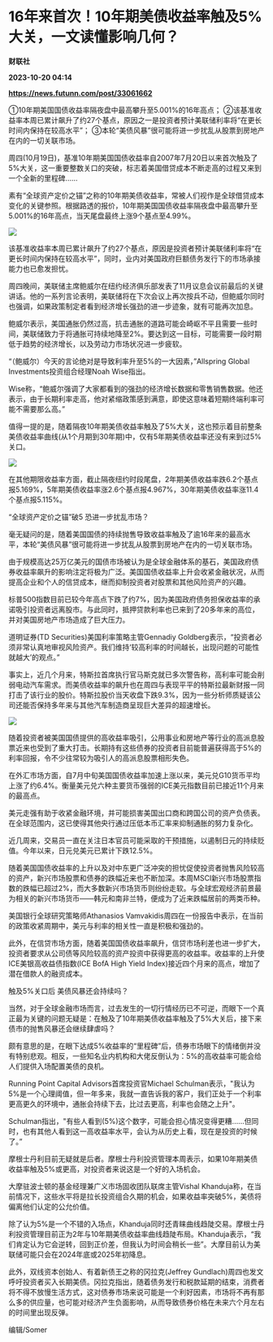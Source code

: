 # 16年来首次！10年期美债收益率触及5%大关，一文读懂影响几何？
**财联社**

**2023-10-20 04:14**

**https://news.futunn.com/post/33061662**

①10年期美国国债收益率隔夜盘中最高攀升至5.001%的16年高点； ②该基准收益率本周已累计飙升了约27个基点，原因之一是投资者预计美联储利率将“在更长时间内保持在较高水平”； ③本轮“美债风暴”很可能将进一步扰乱从股票到房地产在内的一切关联市场。

周四(10月19日)，基准10年期美国国债收益率自2007年7月20日以来首次触及了5%大关，这一重要整数关口的突破，标志着美国借贷成本不断走高的过程又来到一个全新的里程碑……

素有“全球资产定价之锚”之称的10年期美债收益率，常被人们视作是全球借贷成本变化的关键参照。根据路透的报价，10年期美国国债收益率隔夜盘中最高攀升至5.001%的16年高点，当天尾盘最终上涨9个基点至4.99%。

![](https://postimg.futunn.com/16977657591865082271441.png)

该基准收益率本周已累计飙升了约27个基点，原因是投资者预计美联储利率将“在更长时间内保持在较高水平”，同时，业内对美国政府巨额债务发行下的市场承接能力也已愈发担忧。

周四晚间，美联储主席鲍威尔在纽约经济俱乐部发表了11月议息会议前最后的关键讲话。他的一系列言论表明，美联储将在下次会议上再次按兵不动，但鲍威尔同时也强调，如果政策制定者看到经济增长强劲的进一步迹象，就有可能再次加息。

鲍威尔表示，美国通胀仍然过高，抗击通胀的道路可能会崎岖不平且需要一些时间，美联储致力于将通胀可持续地降至2%。要达到这一目标，可能需要一段时期低于趋势的经济增长，以及劳动力市场状况进一步疲软。

“（鲍威尔）今天的言论绝对是导致利率升至5%的一大因素，”Allspring Global Investments投资组合经理Noah Wise指出。

Wise称，“鲍威尔强调了大家都看到的强劲的经济增长数据和零售销售数据。他还表示，由于长期利率走高，他对紧缩政策感到满意，即使这意味着短期终端利率可能不需要那么高。”

值得一提的是，随着隔夜10年期美债收益率触及了5%大关，这也预示着目前整条美债收益率曲线(从1个月期到30年期)中，仅有5年期美债收益率还没有来到过5%关口。

![](https://postimg.futunn.com/16977657762126012545936.bmp)

在其他期限收益率方面，截止隔夜纽约时段尾盘，2年期美债收益率跌6.2个基点报5.169%，5年期美债收益率涨2.6个基点报4.967%，30年期美债收益率涨11.4个基点报5.115%。

“全球资产定价之锚”破5 恐进一步扰乱市场？

毫无疑问的是，随着美国国债的持续抛售导致收益率触及了逾16年来的最高水平，本轮“美债风暴”很可能将进一步扰乱从股票到房地产在内的一切关联市场。

由于规模高达25万亿美元的国债市场被认为是全球金融体系的基石，美国政府债券收益率飙升的影响注定将极为广泛。美国国债收益率上升会收紧金融状况，从而提高企业和个人的信贷成本，继而抑制投资者对股票和其他风险资产的兴趣。

标普500指数目前已较今年高点下跌了约7%，因为美国政府债务担保收益率的承诺吸引投资者远离股市。与此同时，抵押贷款利率也已来到了20多年来的高位，并对美国房地产市场造成了巨大压力。

道明证券(TD Securities)美国利率策略主管Gennadiy Goldberg表示，“投资者必须非常认真地审视风险资产。我们维持‘较高利率的时间越长，出现问题的可能性就越大’的观点。”

事实上，近几个月来，特斯拉首席执行官马斯克就已多次警告称，高利率可能会削弱电动汽车需求。而美债收益率的飙升也在周四与表现平平的特斯拉最新财报一同打击了该行业的股价。特斯拉股价当天收盘下跌9.3%，因为一些分析师质疑该公司还能否保持多年来与其他汽车制造商呈现巨大差异的超速增长。

![](https://postimg.futunn.com/16977657590315015680036.jpeg)

随着投资者被美国国债提供的高收益率吸引，公用事业和房地产等行业的高派息股票近来也受到了重大打击。长期持有这些债券的投资者目前能普遍获得高于5%的利率回报，令不少往常较为吸引人的高派息股票相形失色。

在外汇市场方面，自7月中旬美国国债收益率加速上涨以来，美元兑G10货币平均上涨了约6.4%。衡量美元兑六种主要货币强弱的ICE美元指数目前已接近11个月来的最高点。

美元走强有助于收紧金融环境，并可能损害美国出口商和跨国公司的资产负债表。在全球范围内，这已使得其他央行通过压低本币汇率来抑制通胀的努力复杂化。

近几周来，交易员一直在关注日本官员可能采取的干预措施，以遏制日元的持续贬值。今年以来，日元兑美元已累计下跌12.5%。

随着美国国债收益率的上升以及对中东更广泛冲突的担忧促使投资者抛售风险较高的资产，新兴市场股票和债券的跌幅近来也不断加深。本周MSCI新兴市场股票指数的跌幅已超过2%，而大多数新兴市场货币则纷纷走软。与全球宏观经济前景最为相关的新兴市场货币——韩元和南非兰特，便成为了近来跌幅居前的两类币种。

美国银行全球研究策略师Athanasios Vamvakidis周四在一份报告中表示，在当前的政策收紧周期中，美元与利率的相关性一直是积极和强劲的。

此外，在信贷市场方面，随着美国国债收益率飙升，信贷市场利差也进一步扩大，投资者要求从公司债等风险较高的资产投资中获得更高的收益率。收益率的上升使ICE美银高收益债指数(ICE BofA High Yield Index)接近四个月来的高点，增加了潜在借款人的融资成本。

触及5%关口后 美债风暴还会持续吗？

当然，对于全球金融市场而言，过去发生的一切行情经历已不可逆，而眼下一个真正最为关键的问题无疑是：在触及了10年期美债收益率触及了5%大关后，接下来债市的抛售风暴还会继续肆虐吗？

颇有意思的是，在眼下达成5%收益率的“里程碑”后，债券市场眼下的情绪倒并没有特别悲观。相反，一些知名业内机构和大佬反倒认为：5%的高收益率可能会给人们提供入场配置美债的良机。

Running Point Capital Advisors首席投资官Michael Schulman表示，"我认为5%是一个心理阈值，但一年多来，我就一直告诉我的客户，我们正处于一个利率更高更久的环境中，通胀会持续下去，比过去更高，利率也会随之上升"。

Schulman指出，"有些人看到(5%)这个数字，可能会担心情况变得更糟......但同时，也有其他人看到这一高收益率水平，会认为从历史上看，现在是投资的时候了。”

摩根士丹利目前无疑就是后者。摩根士丹利投资管理本周表示，如果10年期美债收益率触及5%或更高，对投资者来说这是一个好的入场机会。

大摩驻波士顿的基金经理兼广义市场固收团队联席主管Vishal Khanduja称，在当前情况下，这些水平将是拉长投资组合久期的机会，如果收益率突破5%，美债将偏离他们认定的公允价值。

除了认为5%是一个不错的入场点，Khanduja同时还青睐曲线趋陡交易。摩根士丹利投资管理目前正为2年与10年期美债收益率曲线趋陡布局。Khanduja表示，“我们肯定认为它会逆转，回到正价差，但我认为时间会稍长一些”。大摩目前认为美联储可能只会在2024年底或2025年初降息。

此外，双线资本创始人、有着新债王之称的冈拉克(Jeffrey Gundlach)周四也发文呼吁投资者买入长期美债。冈拉克指出，随着债务发行和税款延期的结束，消费者将不得不放慢生活方式，这对债券市场来说可能是一个利好因素，市场将不再有那么多的供应量，也可能对经济产生负面影响，从而导致债券价格在未来六个月左右的时间里出现反弹。

编辑/Somer